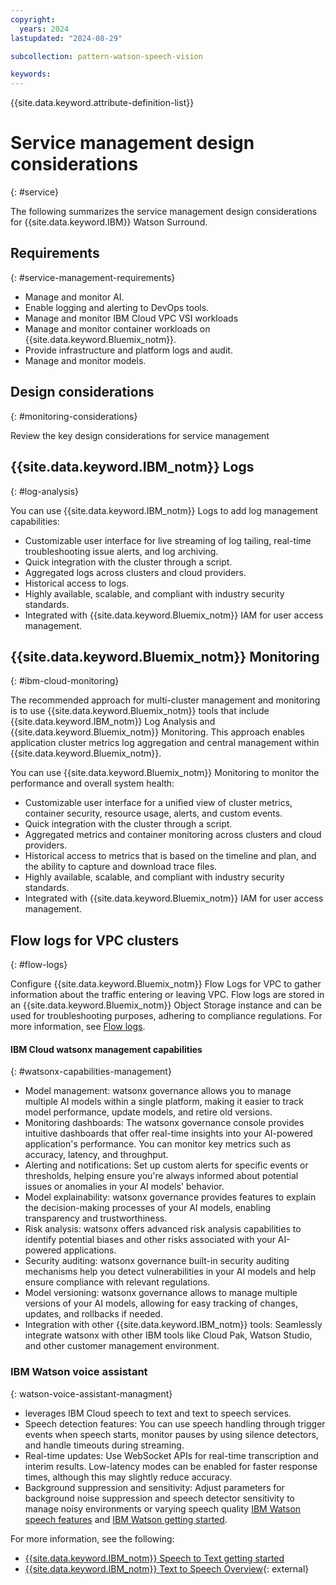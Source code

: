 ```yaml
---
copyright:
  years: 2024
lastupdated: "2024-08-29"

subcollection: pattern-watson-speech-vision

keywords:
---
```

{{site.data.keyword.attribute-definition-list}}

# Service management design considerations
{: #service}

The following summarizes the service management design considerations for {{site.data.keyword.IBM}} Watson Surround.

## Requirements
{: #service-management-requirements}

- Manage and monitor AI.
- Enable logging and alerting to DevOps tools.
- Manage and monitor IBM Cloud VPC VSI workloads
- Manage and monitor container workloads on {{site.data.keyword.Bluemix_notm}}.
- Provide infrastructure and platform logs and audit.
- Manage and monitor models.

## Design considerations
{: #monitoring-considerations}

Review the key design considerations for service management


## {{site.data.keyword.IBM_notm}} Logs
{: #log-analysis}

You can use {{site.data.keyword.IBM_notm}} Logs to add log management capabilities:

* Customizable user interface for live streaming of log tailing, real-time troubleshooting issue alerts, and log archiving.
* Quick integration with the cluster through a script.
* Aggregated logs across clusters and cloud providers.
* Historical access to logs.
* Highly available, scalable, and compliant with industry security standards.
* Integrated with {{site.data.keyword.Bluemix_notm}} IAM for user access management.

## {{site.data.keyword.Bluemix_notm}} Monitoring
{: #ibm-cloud-monitoring}

The recommended approach for multi-cluster management and monitoring is to use {{site.data.keyword.Bluemix_notm}} tools that include {{site.data.keyword.IBM_notm}} Log Analysis and {{site.data.keyword.Bluemix_notm}} Monitoring. This approach enables application cluster metrics log aggregation and central management within {{site.data.keyword.Bluemix_notm}}.

You can use {{site.data.keyword.Bluemix_notm}} Monitoring to monitor the performance and overall system health:

* Customizable user interface for a unified view of cluster metrics, container security, resource usage, alerts, and custom events.
* Quick integration with the cluster through a script.
* Aggregated metrics and container monitoring across clusters and cloud providers.
* Historical access to metrics that is based on the timeline and plan, and the ability to capture and download trace files.
* Highly available, scalable, and compliant with industry security standards.
* Integrated with {{site.data.keyword.Bluemix_notm}} IAM for user access management.


## Flow logs for VPC clusters
{: #flow-logs}

Configure {{site.data.keyword.Bluemix_notm}} Flow Logs for VPC to gather information about the traffic entering or leaving VPC. Flow logs are stored in an {{site.data.keyword.Bluemix_notm}} Object Storage instance and can be used for troubleshooting purposes, adhering to compliance regulations. For more information, see [Flow logs](https://cloud.ibm.com/docs/vpc?topic=vpc-flow-logs).


#### IBM Cloud watsonx management capabilities
{: #watsonx-capabilities-management}

- Model management: watsonx governance allows you to manage multiple AI models within a single platform, making it easier to track model performance, update models, and retire old versions.
- Monitoring dashboards: The watsonx governance console provides intuitive dashboards that offer real-time insights into your AI-powered application's performance. You can monitor key metrics such as accuracy, latency, and throughput.
- Alerting and notifications: Set up custom alerts for specific events or thresholds, helping ensure you're always informed about potential issues or anomalies in your AI models' behavior.
- Model explainability: watsonx governance provides features to explain the decision-making processes of your AI models, enabling transparency and trustworthiness.
- Risk analysis: watsonx offers advanced risk analysis capabilities to identify potential biases and other risks associated with your AI-powered applications.
- Security auditing: watsonx governance built-in security auditing mechanisms help you detect vulnerabilities in your AI models and help ensure compliance with relevant regulations.
- Model versioning: watsonx governance allows to manage multiple versions of your AI models, allowing for easy tracking of changes, updates, and rollbacks if needed.
- Integration with other {{site.data.keyword.IBM_notm}} tools: Seamlessly integrate watsonx with other IBM tools like Cloud Pak, Watson Studio, and other customer management environment.

### IBM Watson voice assistant
{: watson-voice-assistant-managment}

* leverages IBM Cloud speech to text and text to speech services.
* Speech detection features: You can use speech handling through trigger events when speech starts, monitor pauses by using silence detectors, and handle timeouts during streaming.
* Real-time updates: Use WebSocket APIs for real-time transcription and interim results. Low-latency modes can be enabled for faster response times, although this may slightly reduce accuracy.
* Background suppression and sensitivity: Adjust parameters for background noise suppression and speech detector sensitivity to manage noisy environments or varying speech quality [IBM Watson speech features](https://ondeck.console.cloud.ibm.com/docs/speech-to-text?topic=speech-to-text-service-features) and [IBM Watson getting started](https://ondeck.console.cloud.ibm.com/docs/services/speech-to-text?topic=speech-to-text-gettingStarted).

For more information, see the following:

* [{{site.data.keyword.IBM_notm}} Speech to Text getting started](/docs/services/speech-to-text?topic=speech-to-text-gettingStarted)
* [{{site.data.keyword.IBM_notm}} Text to Speech Overview](https://cloud.ibm.com/catalog/services/text-to-speech){: external}
